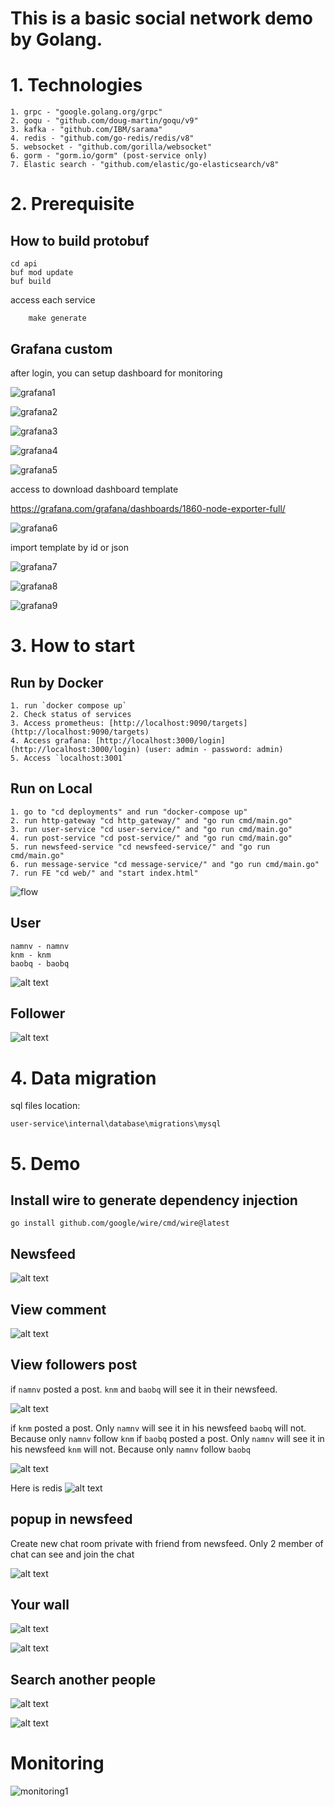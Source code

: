 # This is a basic social network demo by Golang.

# 1. Technologies

    1. grpc - "google.golang.org/grpc"
    2. goqu - "github.com/doug-martin/goqu/v9"
    3. kafka - "github.com/IBM/sarama"
    4. redis - "github.com/go-redis/redis/v8"
    5. websocket - "github.com/gorilla/websocket"
    6. gorm - "gorm.io/gorm" (post-service only)
    7. Elastic search - "github.com/elastic/go-elasticsearch/v8"

# 2. Prerequisite

## How to build protobuf
```
cd api
buf mod update
buf build
```
access each service
```
    make generate
```

## Grafana custom

after login, you can setup dashboard for monitoring

![grafana1](docs/grafana1.png)

![grafana2](docs/grafana2.png)

![grafana3](docs/grafana3.png)

![grafana4](docs/grafana4.png)

![grafana5](docs/grafana5.png)

access to download dashboard template

https://grafana.com/grafana/dashboards/1860-node-exporter-full/

![grafana6](docs/grafana6.png)

import template by id or json

![grafana7](docs/grafana7.png)

![grafana8](docs/grafana8.png)

![grafana9](docs/grafana9.png)




# 3. How to start

## Run by Docker

    1. run `docker compose up`
    2. Check status of services
    3. Access prometheus: [http://localhost:9090/targets](http://localhost:9090/targets)
    4. Access grafana: [http://localhost:3000/login](http://localhost:3000/login) (user: admin - password: admin)
    5. Access `localhost:3001`


## Run on Local

    1. go to "cd deployments" and run "docker-compose up"
    2. run http-gateway "cd http_gateway/" and "go run cmd/main.go"
    3. run user-service "cd user-service/" and "go run cmd/main.go"
    4. run post-service "cd post-service/" and "go run cmd/main.go"
    5. run newsfeed-service "cd newsfeed-service/" and "go run cmd/main.go"
    6. run message-service "cd message-service/" and "go run cmd/main.go"
    7. run FE "cd web/" and "start index.html"

![flow](docs/flow.png)

## User

    namnv - namnv
    knm - knm
    baobq - baobq

![alt text](docs/login.png)

## Follower

![alt text](docs/follower.png)

# 4. Data migration

sql files location:

    user-service\internal\database\migrations\mysql

# 5. Demo

## Install wire to generate dependency injection

    go install github.com/google/wire/cmd/wire@latest

## Newsfeed 

![alt text](docs/newsfeed.png)

## View comment

![alt text](docs/viewComment.png)
## View followers post

if `namnv` posted a post. `knm` and `baobq` will see it in their newsfeed.

![alt text](docs/viewPost.png)

if `knm` posted a post. Only `namnv` will see it in his newsfeed `baobq` will not. Because only `namnv` follow `knm`
if `baobq` posted a post. Only `namnv` will see it in his newsfeed `knm` will not. Because only `namnv` follow `baobq`

![alt text](docs/viewPost1.png)

Here is redis
![alt text](docs/viewPost2.png)

## popup in newsfeed

Create new chat room private with friend from newsfeed. Only 2 member of chat can see and join the chat

![alt text](docs/popup.png)


## Your wall

![alt text](docs/wall.png)

![alt text](docs/wall1.png)

## Search another people

![alt text](docs/search.png)

![alt text](docs/search1.png)


# Monitoring

![monitoring1](monitoring1.png)